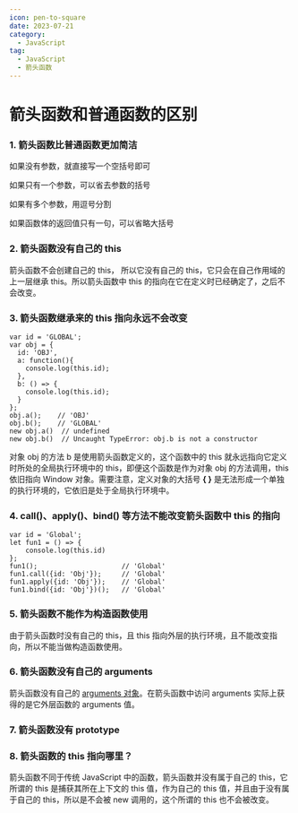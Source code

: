 ```yaml
---
icon: pen-to-square
date: 2023-07-21
category:
  - JavaScript
tag:
  - JavaScript
  - 箭头函数
---
```

# 箭头函数和普通函数的区别
### 1. 箭头函数比普通函数更加简洁

如果没有参数，就直接写一个空括号即可

如果只有一个参数，可以省去参数的括号

如果有多个参数，用逗号分割

如果函数体的返回值只有一句，可以省略大括号

### 2. 箭头函数没有自己的 this

箭头函数不会创建自己的 this， 所以它没有自己的 this，它只会在自己作用域的上一层继承 this。所以箭头函数中 this 的指向在它在定义时已经确定了，之后不会改变。

### 3. 箭头函数继承来的 this 指向永远不会改变

```
var id = 'GLOBAL';
var obj = {
  id: 'OBJ',
  a: function(){
    console.log(this.id);
  },
  b: () => {
    console.log(this.id);
  }
};
obj.a();    // 'OBJ'
obj.b();    // 'GLOBAL'
new obj.a()  // undefined
new obj.b()  // Uncaught TypeError: obj.b is not a constructor
```

对象 obj 的方法 b 是使用箭头函数定义的，这个函数中的 this 就永远指向它定义时所处的全局执行环境中的 this，即便这个函数是作为对象 obj 的方法调用，this 依旧指向 Window 对象。需要注意，定义对象的大括号 **{ }** 是无法形成一个单独的执行环境的，它依旧是处于全局执行环境中。

### 4. call()、apply()、bind() 等方法不能改变箭头函数中 this 的指向 

```
var id = 'Global';
let fun1 = () => {
    console.log(this.id)
};
fun1();                     // 'Global'
fun1.call({id: 'Obj'});     // 'Global'
fun1.apply({id: 'Obj'});    // 'Global'
fun1.bind({id: 'Obj'})();   // 'Global'
```

### 5. 箭头函数不能作为构造函数使用 

由于箭头函数时没有自己的 this，且 this 指向外层的执行环境，且不能改变指向，所以不能当做构造函数使用。

### 6. 箭头函数没有自己的 arguments

箭头函数没有自己的 [arguments 对象](https://so.csdn.net/so/search?q=arguments%E5%AF%B9%E8%B1%A1&spm=1001.2101.3001.7020)。在箭头函数中访问 arguments 实际上获得的是它外层函数的 arguments 值。

### 7. 箭头函数没有 prototype

### 8. 箭头函数的 this 指向哪⾥？

箭头函数不同于传统 JavaScript 中的函数，箭头函数并没有属于⾃⼰的 this，它所谓的 this 是捕获其所在上下⽂的 this 值，作为⾃⼰的 this 值，并且由于没有属于⾃⼰的 this，所以是不会被 new 调⽤的，这个所谓的 this 也不会被改变。
